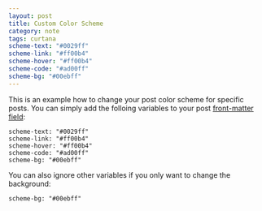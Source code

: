 ```yaml
---
layout: post
title: Custom Color Scheme
category: note
tags: curtana
scheme-text: "#0029ff"
scheme-link: "#ff00b4"
scheme-hover: "#ff00b4"
scheme-code: "#ad00ff"
scheme-bg: "#00ebff"
---
```


This is an example how to change your post color scheme for specific posts. You can simply add the folloing variables to your post [front-matter field](http://jekyllrb.com/docs/frontmatter/):

```
scheme-text: "#0029ff"
scheme-link: "#ff00b4"
scheme-hover: "#ff00b4"
scheme-code: "#ad00ff"
scheme-bg: "#00ebff"
```

You can also ignore other variables if you only want to change the background:

```
scheme-bg: "#00ebff"
```

